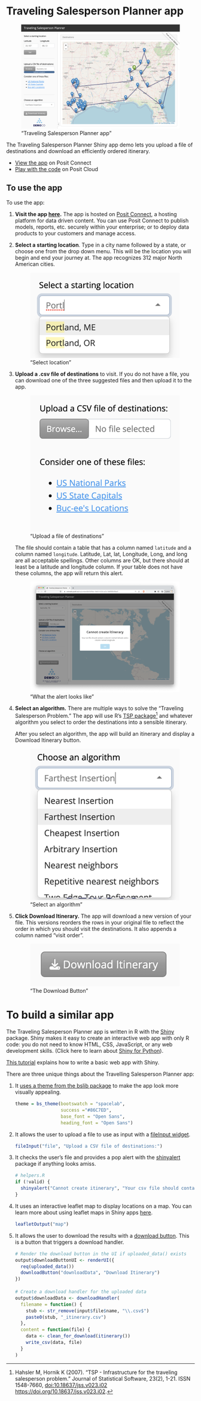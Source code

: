 Traveling Salesperson Planner app
================

<figure>
<img src="images/screenshot.png"
alt="“Traveling Salesperson Planner app”" />
<figcaption aria-hidden="true">“Traveling Salesperson Planner
app”</figcaption>
</figure>

The Traveling Salesperson Planner Shiny app demo lets you upload a file
of destinations and download an efficiently ordered itinerary.

- [View the
  app](https://colorado.posit.co/rsc/content/bb3d1bbc-0eb3-4c2d-ac2c-5e8959cf8eaf/)
  on Posit Connect
- [Play with the code]() on Posit Cloud

## To use the app

To use the app:

1.  **Visit the app
    [here](https://colorado.posit.co/rsc/content/bb3d1bbc-0eb3-4c2d-ac2c-5e8959cf8eaf/).**
    The app is hosted on [Posit
    Connect](https://posit.co/products/enterprise/connect/), a hosting
    platform for data driven content. You can use Posit Connect to
    publish models, reports, etc. securely within your enterprise; or to
    deploy data products to your customers and manage access.

2.  **Select a starting location**. Type in a city name followed by a
    state, or choose one from the drop down menu. This will be the
    location you will begin and end your journey at. The app recognizes
    312 major North American cities.

    <figure>
    <img src="images/select_location.png" alt="“Select location”" />
    <figcaption aria-hidden="true">“Select location”</figcaption>
    </figure>

3.  **Upload a .csv file of destinations** to visit. If you do not have
    a file, you can download one of the three suggested files and then
    upload it to the app.

    <figure>
    <img src="images/upload.png" alt="“Upload a file of destinations”" />
    <figcaption aria-hidden="true">“Upload a file of
    destinations”</figcaption>
    </figure>

    The file should contain a table that has a column named `latitude`
    and a column named `longitude`. Latitude, Lat, lat, Longitude, Long,
    and long are all acceptable spellings. Other columns are OK, but
    there should at least be a latitude and longitude column. If your
    table does not have these columns, the app will return this alert.

    <figure>
    <img src="images/alert.png" alt="“What the alert looks like”" />
    <figcaption aria-hidden="true">“What the alert looks like”</figcaption>
    </figure>

4.  **Select an algorithm.** There are multiple ways to solve the
    “Traveling Salesperson Problem.” The app will use R’s [TSP
    package](https://github.com/mhahsler/TSP)[^1] and whatever algorithm
    you select to order the destinations into a sensible itinerary.

    After you select an algorithm, the app will build an itinerary and
    display a Download Itinerary button.

    <figure>
    <img src="images/algorithm.png" alt="“Select an algorithm”" />
    <figcaption aria-hidden="true">“Select an algorithm”</figcaption>
    </figure>

5.  **Click Download Itinerary.** The app will download a new version of
    your file. This versions reorders the rows in your original file to
    reflect the order in which you should visit the destinations. It
    also appends a column named “visit order”.

    <figure>
    <img src="images/download.png" alt="“The Download Button”" />
    <figcaption aria-hidden="true">“The Download Button”</figcaption>
    </figure>

# To build a similar app

The Traveling Salesperson Planner app is written in R with the [Shiny]()
package. Shiny makes it easy to create an interactive web app with only
R code: you do not need to know HTML, CSS, JavaScript, or any web
development skills. (Click here to learn about [Shiny for
Python](https://shiny.posit.co/py/)).

[This tutorial](https://shiny.posit.co/getstarted.html) explains how to
write a basic web app with Shiny.

There are three unique things about the Travelling Salesperson Planner
app:

1.  It [uses a theme from the bslib
    package](https://rstudio.github.io/bslib/articles/theming/index.html)
    to make the app look more visually appealing.

    ``` r
    theme = bs_theme(bootswatch = "spacelab",
                     success ="#86C7ED",
                     base_font = "Open Sans",
                     heading_font = "Open Sans")
    ```

2.  It allows the user to upload a file to use as input with a
    [fileInput
    widget](https://mastering-shiny.org/action-transfer.html#upload).

    ``` r
    fileInput("file", "Upload a CSV file of destinations:")
    ```

3.  It checks the user’s file and provides a pop alert with the
    [shinyalert](https://github.com/daattali/shinyalert) package if
    anything looks amiss.

    ``` r
    # helpers.R
    if (!valid) {
      shinyalert("Cannot create itinerary", "Your csv file should contain a column named latitude and a column named longitude.")
    }
    ```

4.  It uses an interactive leaflet map to display locations on a map.
    You can learn more about using leaflet maps in Shiny apps
    [here](https://rstudio.github.io/leaflet/).

    ``` r
    leafletOutput("map")
    ```

5.  It allows the user to download the results with a [download
    button](https://mastering-shiny.org/action-transfer.html#download).
    This is a button that triggers a download handler.

    ``` r
    # Render the download button in the UI if uploaded_data() exists
    output$downloadButtonUI <- renderUI({
      req(uploaded_data())
      downloadButton("downloadData", "Download Itinerary")
    })

    # Create a download handler for the uploaded data
    output$downloadData <- downloadHandler(
      filename = function() {
        stub <- str_remove(input$file$name, "\\.csv$")
        paste0(stub, "_itinerary.csv")
      },
      content = function(file) {
        data <- clean_for_download(itinerary())
        write_csv(data, file)
      }
    )
    ```

[^1]: Hahsler M, Hornik K (2007). “TSP - Infrastructure for the
    traveling salesperson problem.” Journal of Statistical Software,
    23(2), 1-21. ISSN 1548-7660, <doi:10.18637/jss.v023.i02>
    <https://doi.org/10.18637/jss.v023.i02>.
